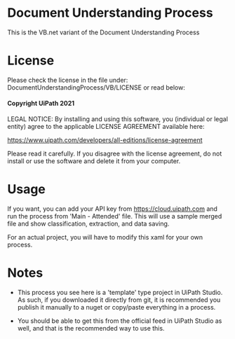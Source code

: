 # Document Understanding Process

This is the VB.net variant of the Document Understanding Process

# License
Please check the license in the file under: DocumentUnderstandingProcess/VB/LICENSE or read below:

#### Copyright UiPath 2021

LEGAL NOTICE: 
By installing and using this software, you (individual or legal entity) agree to the applicable LICENSE AGREEMENT available here:

https://www.uipath.com/developers/all-editions/license-agreement

Please read it carefully.
If you disagree with the license agreement, do not install or use the software and delete it from your computer.

# Usage
If you want, you can add your API key from https://cloud.uipath.com and run the process 
from 'Main - Attended' file. This will use a sample merged file and show classification, extraction, and data saving.

For an actual project, you will have to modify this xaml for your own process.

# Notes

- This process you see here is a 'template' type project in UiPath Studio. As such, if you downloaded it directly from git,
it is recommended you publish it manually to a nuget or copy/paste everything in a process.

- You should be able to get this from the official feed in UiPath Studio as well, and that is the recommended way to use this.

